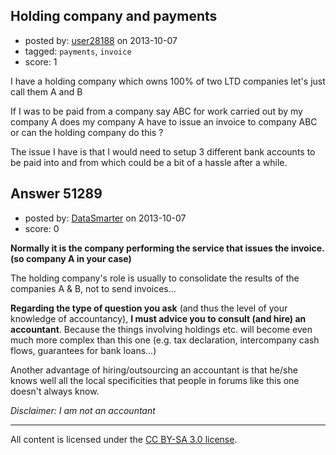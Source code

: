 ## Holding company and payments

- posted by: [user28188](https://stackexchange.com/users/-1/28188-user28188) on 2013-10-07
- tagged: `payments`, `invoice`
- score: 1

<p>I have a holding company which owns 100% of two LTD companies let's just call them A and B</p>

<p>If I was to be paid from a company say ABC for work carried out by my company A does my company A have to issue an invoice to company ABC or can the holding company do this ? </p>

<p>The issue I have is that I would need to setup 3 different bank accounts to be paid into and from which could be a bit of a hassle after a while.</p>



## Answer 51289

- posted by: [DataSmarter](https://stackexchange.com/users/-1/27274-datasmarter) on 2013-10-07
- score: 0

<p><strong>Normally it is the company performing the service that issues the invoice. (so company A in your case)</strong></p>

<p>The holding company's role is usually to consolidate the results of the companies A &amp; B, not to send invoices...</p>

<p><strong>Regarding the type of question you ask</strong> (and thus the level of your knowledge of accountancy), <strong>I must advice you to consult (and hire) an accountant</strong>. Because the things involving holdings etc. will become even much more complex than this one (e.g. tax declaration, intercompany cash flows, guarantees for bank loans...)</p>

<p>Another advantage of hiring/outsourcing an accountant is that he/she knows well all the local specificities that people in forums like this one doesn't always know. </p>

<p><em>Disclaimer: I am not an accountant</em></p>




---

All content is licensed under the [CC BY-SA 3.0 license](https://creativecommons.org/licenses/by-sa/3.0/).

